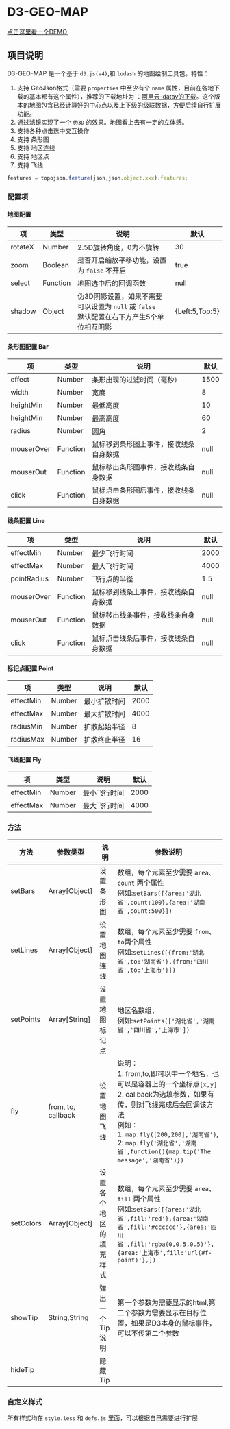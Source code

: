 # D3-GEO-MAP

[点击这里看一个DEMO](http://www.xdnote.com/test/d3-geo-map/index.html);

## 项目说明

D3-GEO-MAP 是一个基于 `d3.js(v4)`,和 `lodash` 的地图绘制工具包。特性：

1. 支持 GeoJson格式（需要 `properties` 中至少有个 `name` 属性，目前在各地下载的基本都有这个属性），推荐的下载地址为 ：[阿里云-datav的下载](https://datav.aliyun.com/static/tools/atlas)。这个版本的地图包含已经计算好的中心点以及上下级的级联数据，方便后续自行扩展功能。
2. 通过滤镜实现了一个 `伪3D` 的效果。地图看上去有一定的立体感。
3. 支持各种点击选中交互操作
4. 支持 条形图
5. 支持 地区连线
6. 支持 地区点
7. 支持 飞线


```javascript
features = topojson.feature(json,json.object.xxx).features;
```

### 配置项

#### 地图配置

| 项       | 类型       | 说明                                       | 默认             |
| -------- | -------- | ---------------------------------------- | -------------- |
| rotateX  | Number   | 2.5D旋转角度，0为不旋转                           | 30             |
| zoom     | Boolean  | 是否开启缩放平移功能，设置为 `false` 不开启               | true           |
| select   | Function | 地图选中后的回调函数                               | null           |
| shadow   | Object   | 伪3D阴影设置，如果不需要可以设置为 `null` 或 `false` <br> 默认配置在右下方产生5个单位相互阴影 | {Left:5,Top:5} |

#### 条形图配置 Bar

| 项            | 类型       | 说明                  | 默认   |
| ------------ | -------- | ------------------- | ---- |
| effect       | Number   | 条形出现的过滤时间（毫秒）       | 1500 |
| width        | Number   | 宽度                  | 8    |
| heightMin    | Number   | 最低高度                | 10   |
| heightMin    | Number   | 最高高度                | 60   |
| radius       | Number   | 圆角                  | 2    |
| mouserOver | Function | 鼠标移到条形图上事件，接收线条自身数据 | null |
| mouserOut  | Function | 鼠标移出条形图事件，接收线条自身数据  | null |
| click      | Function | 鼠标点击条形图后事件，接收线条自身数据 | null |

#### 线条配置 Line

| 项            | 类型       | 说明                 | 默认   |
| ------------ | -------- | ------------------ | ---- |
| effectMin    | Number   | 最少飞行时间             | 2000 |
| effectMax    | Number   | 最大飞行时间             | 4000 |
| pointRadius  | Number   | 飞行点的半径             | 1.5  |
| mouserOver | Function | 鼠标移到线条上事件，接收线条自身数据 | null |
| mouserOut  | Function | 鼠标移出线条事件，接收线条自身数据  | null |
| click      | Function | 鼠标点击线条后事件，接收线条自身数据 | null |

#### 标记点配置 Point

| 项         | 类型     | 说明     | 默认   |
| --------- | ------ | ------ | ---- |
| effectMin | Number | 最小扩散时间 | 2000 |
| effectMax | Number | 最大扩散时间 | 4000 |
| radiusMin | Number | 扩散起始半径 | 8    |
| radiusMax | Number | 扩散终止半径 | 16   |


#### 飞线配置 Fly

| 项         | 类型     | 说明     | 默认   |
| --------- | ------ | ------ | ---- |
| effectMin | Number | 最小飞行时间 | 2000 |
| effectMax | Number | 最大飞行时间 | 4000 |


### 方法

| 方法        | 参数类型               | 说明          | 参数说明                                     |
| --------- | ------------------ | ----------- | ---------------------------------------- |
| setBars   | Array[Object]      | 设置条形图       | 数组，每个元素至少需要 `area`、`count` 两个属性<br>例如:`setBars([{area:'湖北省',count:100},{area:'湖南省',count:500}])` |
| setLines  | Array[Object]      | 设置地图连线      | 数组，每个元素至少需要 `from`、`to`两个属性<br>例如:`setLines([{from:'湖北省',to:'湖南省'},{from:'四川省',to:'上海市'}])` |
| setPoints | Array[String]      | 设置地图标记点     | 地区名数组，<br>例如:`setPoints(['湖北省','湖南省','四川省','上海市'])` |
| fly       | from, to, callback | 设置地图飞线      | 说明：<br>1. from,to,即可以中一个地名，也可以是容器上的一个坐标点`[x,y]`<br>2. callback为选填参数，如果有传，则对飞线完成后会回调该方法<br> 例如：<br> 1. `map.fly([200,200],'湖南省')`, 2: `map.fly('湖北省','湖南省',function(){map.tip('The message','湖南省')})` |
| setColors | Array[Object]      | 设置各个地区的填充样式 | 数组，每个元素至少需要 `area`、`fill` 两个属性<br>例如:`setBars([{area:'湖北省',fill:'red'},{area:'湖南省',fill:'#cccccc'},{area:'四川省',fill:'rgba(0,0,5,0.5)'},{area:'上海市',fill:'url(#f-point)'},])` |
| showTip   | String,String      | 弹出一个Tip说明   | 第一个参数为需要显示的html,第二个参数为需要显示在目标位置，如果是D3本身的鼠标事件，可以不传第二个参数 |
| hideTip   |                    | 隐藏Tip       |                                          |


### 自定义样式

所有样式均在 `style.less` 和 `defs.js` 里面，可以根据自己需要进行扩展


